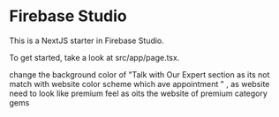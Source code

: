 # Firebase Studio

This is a NextJS starter in Firebase Studio.

To get started, take a look at src/app/page.tsx.

change the  background color of "Talk with Our Expert section as its not match with website color scheme which ave appointment " , as website need to look like premium feel as oits the website of premium category gems